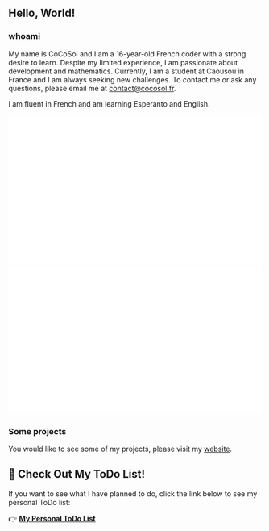 ## Hello, World!

### whoami

My name is CoCoSol and I am a 16-year-old French coder with a strong desire to learn. Despite my limited experience, I am passionate about development and mathematics. Currently, I am a student at Caousou in France and I am always seeking new challenges. To contact me or ask any questions, please email me at contact@cocosol.fr.

I am fluent in French and am learning Esperanto and English. 

![](https://raw.githubusercontent.com/cocosol007/github-stats/master/generated/languages.svg#gh-dark-mode-only)
![](https://raw.githubusercontent.com/cocosol007/github-stats/master/generated/overview.svg#gh-dark-mode-only)

### Some projects 

You would like to see some of my projects, please visit my [website](https://cocosol.fr).

## 🔭 Check Out My ToDo List!
If you want to see what I have planned to do, click the link below to see my personal ToDo list:

👉 **[My Personal ToDo List](https://cocosol.fr/TODO.md)**
